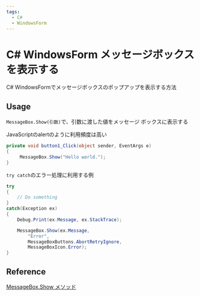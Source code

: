 ```yaml
---
tags:
  - C#
  - WindowsForm
---
```


# C# WindowsForm メッセージボックスを表示する

C# WindowsFormでメッセージボックスのポップアップを表示する方法

## Usage

`MessageBox.Show(引数)`で、引数に渡した値をメッセージ ボックスに表示する

JavaScriptのalertのように利用頻度は高い

```cs
private void button1_Click(object sender, EventArgs e)
{
     MessageBox.Show("Hello world.");
}
```

`try catch`のエラー処理に利用する例

```cs
try
{
    // Do something
}
catch(Exception ex)
{
    Debug.Print(ex.Message, ex.StackTrace);

    MessageBox.Show(ex.Message,
        "Error",
        MessageBoxButtons.AbortRetryIgnore,
        MessageBoxIcon.Error);
}
```

## Reference
[MessageBox.Show メソッド](https://learn.microsoft.com/ja-jp/dotnet/api/system.windows.messagebox.show?view=windowsdesktop-7.0&viewFallbackFrom=net-5.0%3Atitle)
